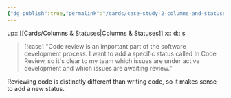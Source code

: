 ```yaml
---
{"dg-publish":true,"permalink":"/cards/case-study-2-columns-and-statuses/"}
---
```


up:: [[Cards/Columns & Statuses\|Columns & Statuses]] 
x:: 
d:: s

>[!case]
>"Code review is an important part of the software development process. I want to add a specific status called In Code Review, so it's clear to my team which issues are under active development and which issues are awaiting review."

Reviewing code is distinctly different than writing code, so it makes sense to add a new status.